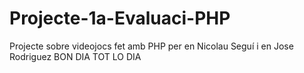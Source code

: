 # Projecte-1a-Evaluaci-PHP
Projecte sobre videojocs fet amb PHP per en Nicolau Seguí i en Jose Rodriguez
BON DIA TOT LO DIA
